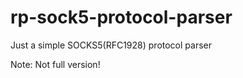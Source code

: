 rp-sock5-protocol-parser
========================
Just a simple SOCKS5(RFC1928) protocol parser

Note: Not full version!

